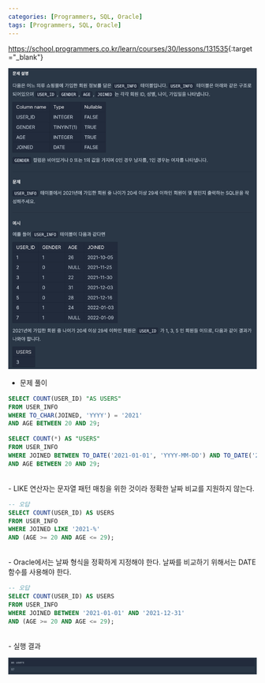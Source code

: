 ```yaml
---
categories: [Programmers, SQL, Oracle]
tags: [Programmers, SQL, Oracle] 
---
```


<https://school.programmers.co.kr/learn/courses/30/lessons/131535>{:target="_blank"}

![문제](/assets/img/programmers/sql/oracle/%EC%A1%B0%EA%B1%B4%EC%97%90_%EB%A7%9E%EB%8A%94_%ED%9A%8C%EC%9B%90%EC%88%98_%EA%B5%AC%ED%95%98%EA%B8%B0(1).png)

- 문제 풀이

```sql
SELECT COUNT(USER_ID) "AS USERS"
FROM USER_INFO 
WHERE TO_CHAR(JOINED, 'YYYY') = '2021'
AND AGE BETWEEN 20 AND 29;
```
```sql
SELECT COUNT(*) AS "USERS"
FROM USER_INFO
WHERE JOINED BETWEEN TO_DATE('2021-01-01', 'YYYY-MM-DD') AND TO_DATE('2021-12-31', 'YYYY-MM-DD')
AND AGE BETWEEN 20 AND 29;
```

<br>
- LIKE 연산자는 문자열 패턴 매칭을 위한 것이라 정확한 날짜 비교를 지원하지 않는다.

```sql
-- 오답
SELECT COUNT(USER_ID) AS USERS
FROM USER_INFO
WHERE JOINED LIKE '2021-%'
AND (AGE >= 20 AND AGE <= 29);
```

<br>
- Oracle에서는 날짜 형식을 정확하게 지정해야 한다.  날짜를 비교하기 위해서는 DATE 함수를 사용해야 한다.

```sql
-- 오답
SELECT COUNT(USER_ID) AS USERS
FROM USER_INFO
WHERE JOINED BETWEEN '2021-01-01' AND '2021-12-31'
AND (AGE >= 20 AND AGE <= 29);
```

<br>
- 실행 결과

![실행 결과](/assets/img/programmers/sql/oracle/%EC%A1%B0%EA%B1%B4%EC%97%90_%EB%A7%9E%EB%8A%94_%ED%9A%8C%EC%9B%90%EC%88%98_%EA%B5%AC%ED%95%98%EA%B8%B0(2).png)